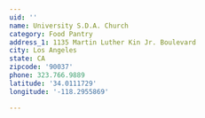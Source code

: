 ```yaml
---
uid: ''
name: University S.D.A. Church
category: Food Pantry
address_1: 1135 Martin Luther Kin Jr. Boulevard
city: Los Angeles
state: CA
zipcode: '90037'
phone: 323.766.9889
latitude: '34.0111729'
longitude: '-118.2955869'

---
```

